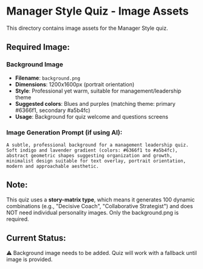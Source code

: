 # Manager Style Quiz - Image Assets

This directory contains image assets for the Manager Style quiz.

## Required Image:

### Background Image
- **Filename**: `background.png`
- **Dimensions**: 1200x1600px (portrait orientation)
- **Style**: Professional yet warm, suitable for management/leadership theme
- **Suggested colors**: Blues and purples (matching theme: primary #6366f1, secondary #a5b4fc)
- **Usage**: Background for quiz welcome and questions screens

### Image Generation Prompt (if using AI):

```
A subtle, professional background for a management leadership quiz. 
Soft indigo and lavender gradient (colors: #6366f1 to #a5b4fc), 
abstract geometric shapes suggesting organization and growth, 
minimalist design suitable for text overlay, portrait orientation, 
modern and approachable aesthetic.
```

## Note:
This quiz uses a **story-matrix type**, which means it generates 100 dynamic combinations 
(e.g., "Decisive Coach", "Collaborative Strategist") and does NOT need individual personality 
images. Only the background.png is required.

## Current Status:
⚠️ Background image needs to be added. Quiz will work with a fallback until image is provided.

